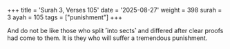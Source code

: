 +++
title = 'Surah 3, Verses 105'
date = '2025-08-27'
weight = 398
surah = 3
ayah = 105
tags = ["punishment"]
+++

And do not be like those who split ˹into sects˺ and differed after clear proofs had come to them. It is they who will suffer a tremendous punishment.